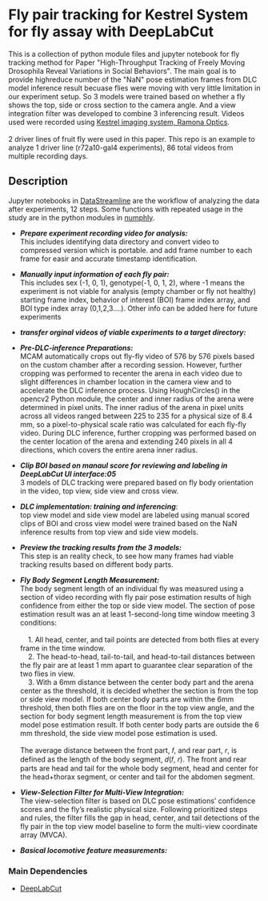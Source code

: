 # Fly pair tracking for Kestrel System for fly assay  with DeepLabCut

This is a collection of python module files and jupyter notebook for fly tracking method for Paper "High-Throughput Tracking of Freely Moving Drosophila Reveal Variations in Social Behaviors". The main goal is to provide highreduce number of the "NaN" pose estimation frames from DLC model inference result becuase flies were moving with very little limitation in our experiment setup. So 3 models were trained based on whether a fly shows the top, side or cross section to the camera angle. And a view integration filter was developed to combine 3 inferencing result. Videos used were recorded using [Kestrel imaging system, Ramona Optics](https://www.ramonaoptics.com/products/kestrel).
<br>
<br>
2 driver lines of fruit fly were used in this paper. This repo is an example to analyze 1 driver line (r72a10-gal4 experiments), 86 total videos from multiple recording days.
<!-- ![My Example Image](images/my-image.png) -->


## Description
Jupyter notebooks in [DataStreamline](DataStreamLine) are the workflow of analyzing the data after experiments, 12 steps. Some functions with repeated usage in the study are in the python modules in [numphly](numphly).
* ***Prepare experiment recording video for analysis:***<br>
This includes identifying data directory and convert video to compressed version which is portable. and add frame number to each frame for easir and accurate timestamp identification.

* ***Manually input information of each fly pair:***<br>
This includes sex (-1, 0, 1), genotype(-1, 0, 1, 2), where -1 means the experiment is not viable for analysis (empty chamber or fly not healthy) starting frame index, behavior of interest (BOI) frame index array, and BOI type index array (0,1,2,3....). Other info can be added here for future experiments

* ***transfer orginal videos of viable experiments to a target directory:***<br>

* ***Pre-DLC-inference Preparations:***<br>
MCAM automatically crops out fly-fly video of 576 by 576 pixels based on the custom chamber after a recording session. However, further cropping was performed to recenter the arena in each video due to slight differences in chamber location in the camera view and to accelerate the DLC inference process. Using HoughCircles() in the opencv2 Python module, the center and inner radius of the arena were determined in pixel units. The inner radius of the arena in pixel units across all videos ranged between 225 to 235 for a physical size of 8.4 mm, so a pixel-to-physical scale ratio was calculated for each fly-fly video. During DLC inference, further cropping was performed based on the center location of the arena and extending 240 pixels in all 4 directions, which covers the entire arena inner radius.

* ***Clip BOI based on manaul score for reviewing and labeling in DeepLabCut UI interface:05***<br>
3 models of DLC tracking were prepared based on fly body orientation in the video, top view, side view and cross view.
  
* ***DLC implementation: training and inferencing***:<br>
top view model and side view model are labeled using manual scored clips of BOI and cross view model were trained based on the NaN inference results from top view and side view models.

* ***Preview the tracking results from the 3 models:***<br>
This step is an reality check, to see how many frames had viable tracking results based on different body parts.

* ***Fly Body Segment Length Measurement:***<br>
The body segment length of an individual fly was measured using a section of video recording with fly pair pose estimation results of high confidence from either the top or side view model. The section of pose estimation result was an at least 1-second-long time window meeting 3 conditions:<br><br>
&nbsp;&nbsp;&nbsp;&nbsp;1. All head, center, and tail points are detected from both flies at every frame in the time window.<br>
&nbsp;&nbsp;&nbsp;&nbsp;2. The head-to-head, tail-to-tail, and head-to-tail distances between the fly pair are at least 1 mm apart to guarantee clear separation of the two flies in view.<br>
&nbsp;&nbsp;&nbsp;&nbsp;3. With a 6mm distance between the center body part and the arena center as the threshold, it is decided whether the section is from the top or side view model. If both center body parts are within the 6mm threshold, then both flies are on the floor in the top view angle, and the section for body segment length measurement is from the top view model pose estimation result. If both center body parts are outside the 6 mm threshold, the side view model pose estimation is used.<br><br>
The average distance between the front part, 𝑓, and rear part, 𝑟, is defined as the length of the body segment, 𝑑(𝑓, 𝑟). The front and rear parts are head and tail for the whole body segment, head and center for the head+thorax segment, or center and tail for the abdomen segment.

* ***View-Selection Filter for Multi-View Integration:***<br>
The view-selection filter is based on DLC pose estimations’ confidence scores and the fly’s realistic physical size. Following prioritized steps and rules, the filter fills the gap in head, center, and tail detections of the fly pair in the top view model baseline to form the multi-view coordinate array (MVCA).

* ***Basical locomotive feature measurements:***<br>



### Main Dependencies

* [DeepLabCut](https://github.com/DeepLabCut/DeepLabCut)



